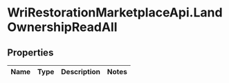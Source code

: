 # WriRestorationMarketplaceApi.LandOwnershipReadAll

## Properties
Name | Type | Description | Notes
------------ | ------------- | ------------- | -------------


